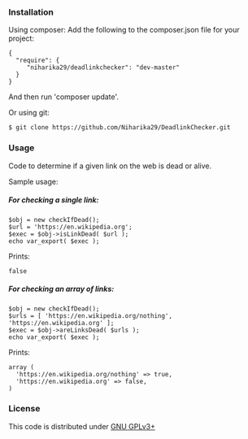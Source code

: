 ### Installation
Using composer:
Add the following to the composer.json file for your project:
```
{
  "require": {
     "niharika29/deadlinkchecker": "dev-master"
  }
}
```
And then run 'composer update'.

Or using git:
```
$ git clone https://github.com/Niharika29/DeadlinkChecker.git
```


### Usage
Code to determine if a given link on the web is dead or alive.

Sample usage:

##### For checking a single link:

```
$obj = new checkIfDead();
$url = 'https://en.wikipedia.org';
$exec = $obj->isLinkDead( $url );
echo var_export( $exec );
```
Prints:
```
false
```
##### For checking an array of links:
```
$obj = new checkIfDead();
$urls = [ 'https://en.wikipedia.org/nothing', 'https://en.wikipedia.org' ];
$exec = $obj->areLinksDead( $urls );
echo var_export( $exec );
```
Prints:
```
array (
  'https://en.wikipedia.org/nothing' => true,
  'https://en.wikipedia.org' => false,
)
```

### License
This code is distributed under [GNU GPLv3+](https://www.gnu.org/copyleft/gpl.html)
